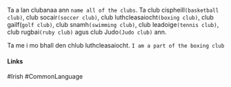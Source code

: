 Ta a lan clubanaa ann `name all of the clubs`. Ta club cispheill`(basketball club)`, club socair`(soccer club)`, club luthcleasaiocht`(boxing club)`, club gailf(`golf club)`, club snamh`(swimming club)`, club leadoige`(tennis club)`, club rugbai`(ruby club)` agus club Judo`(Judo club)` ann.

Ta me i mo bhall den chlub luthcleasaiocht.  `I am a part of the boxing club`

#### Links
#Irish #CommonLanguage 